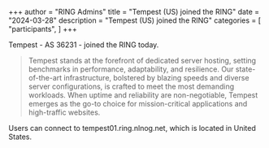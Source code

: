 +++
author = "RING Admins"
title = "Tempest (US) joined the RING"
date = "2024-03-28"
description = "Tempest (US) joined the RING"
categories = [
    "participants",
]
+++

Tempest - AS 36231 - joined the RING today.

> Tempest stands at the forefront of dedicated server hosting, setting benchmarks in performance, adaptability, and resilience. Our state-of-the-art infrastructure, bolstered by blazing speeds and diverse server configurations, is crafted to meet the most demanding workloads. When uptime and reliability are non-negotiable, Tempest emerges as the go-to choice for mission-critical applications and high-traffic websites.

Users can connect to tempest01.ring.nlnog.net, which is located in United States.
